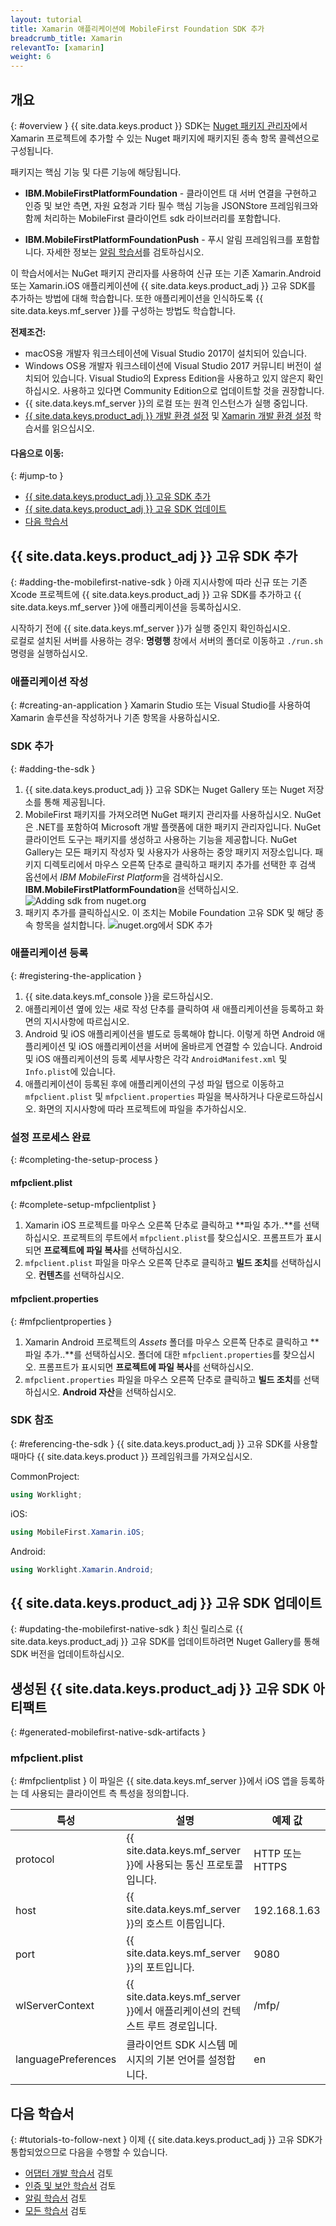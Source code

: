 ```yaml
---
layout: tutorial
title: Xamarin 애플리케이션에 MobileFirst Foundation SDK 추가
breadcrumb_title: Xamarin
relevantTo: [xamarin]
weight: 6
---
```

<!-- NLS_CHARSET=UTF-8 -->
## 개요
{: #overview }
{{ site.data.keys.product }} SDK는 [Nuget 패키지 관리자](https://www.nuget.org/packages?q=mobilefirst)에서 Xamarin 프로젝트에 추가할 수 있는 Nuget 패키지에 패키지된 종속 항목 콜렉션으로 구성됩니다.

패키지는 핵심 기능 및 다른 기능에 해당됩니다.

* **IBM.MobileFirstPlatformFoundation** - 클라이언트 대 서버 연결을 구현하고 인증 및 보안 측면, 자원 요청과 기타 필수 핵심 기능을 JSONStore 프레임워크와 함께 처리하는 MobileFirst 클라이언트 sdk 라이브러리를 포함합니다.
 
* **IBM.MobileFirstPlatformFoundationPush** - 푸시 알림 프레임워크를 포함합니다. 자세한 정보는 [알림 학습서](../../../notifications/)를 검토하십시오.

이 학습서에서는 NuGet 패키지 관리자를 사용하여 신규 또는 기존 Xamarin.Android 또는 Xamarin.iOS 애플리케이션에 {{ site.data.keys.product_adj }} 고유 SDK를 추가하는 방법에 대해 학습합니다. 또한 애플리케이션을 인식하도록 {{ site.data.keys.mf_server }}를 구성하는 방법도 학습합니다.

**전제조건:**

- macOS용 개발자 워크스테이션에 Visual Studio 2017이 설치되어 있습니다.
- Windows OS용 개발자 워크스테이션에 Visual Studio 2017 커뮤니티 버전이 설치되어 있습니다. Visual Studio의 Express Edition을 사용하고 있지 않은지 확인하십시오. 사용하고 있다면 Community Edition으로 업데이트할 것을 권장합니다.   
- {{ site.data.keys.mf_server }}의 로컬 또는 원격 인스턴스가 실행 중입니다.
- [{{ site.data.keys.product_adj }} 개발 환경 설정](../../../installation-configuration/development/) 및 [Xamarin 개발 환경 설정](../../../installation-configuration/development/xamarin/) 학습서를 읽으십시오.

#### 다음으로 이동:
{: #jump-to }
- [{{ site.data.keys.product_adj }} 고유 SDK 추가](#adding-the-mobilefirst-native-sdk)
- [{{ site.data.keys.product_adj }} 고유 SDK 업데이트](#updating-the-mobilefirst-native-sdk)
- [다음 학습서](#tutorials-to-follow-next)

## {{ site.data.keys.product_adj }} 고유 SDK 추가
{: #adding-the-mobilefirst-native-sdk }
아래 지시사항에 따라 신규 또는 기존 Xcode 프로젝트에 {{ site.data.keys.product_adj }} 고유 SDK를 추가하고 {{ site.data.keys.mf_server }}에 애플리케이션을 등록하십시오.

시작하기 전에 {{ site.data.keys.mf_server }}가 실행 중인지 확인하십시오.  
로컬로 설치된 서버를 사용하는 경우: **명령행** 창에서 서버의 폴더로 이동하고 `./run.sh` 명령을 실행하십시오.

### 애플리케이션 작성
{: #creating-an-application }
Xamarin Studio 또는 Visual Studio를 사용하여 Xamarin 솔루션을 작성하거나 기존 항목을 사용하십시오.

### SDK 추가
{: #adding-the-sdk }
1. {{ site.data.keys.product_adj }} 고유 SDK는 Nuget Gallery 또는 Nuget 저장소를 통해 제공됩니다.
2. MobileFirst 패키지를 가져오려면 NuGet 패키지 관리자를 사용하십시오.
NuGet은 .NET를 포함하여 Microsoft 개발 플랫폼에 대한 패키지 관리자입니다. NuGet 클라이언트 도구는 패키지를 생성하고 사용하는 기능을 제공합니다. NuGet Gallery는 모든 패키지 작성자 및 사용자가 사용하는 중앙 패키지 저장소입니다. 패키지 디렉토리에서 마우스 오른쪽 단추로 클릭하고 패키지 추가를 선택한 후 검색 옵션에서 *IBM MobileFirst Platform*을 검색하십시오. **IBM.MobileFirstPlatformFoundation**을 선택하십시오.
![Adding sdk from nuget.org]({{site.baseurl}}/assets/xamarin-tutorials/add-package1.png)
3. 패키지 추가를 클릭하십시오. 이 조치는 Mobile Foundation 고유 SDK 및 해당 종속 항목을 설치합니다.
![nuget.org에서 SDK 추가]({{site.baseurl}}/assets/xamarin-tutorials/add-package2.png)


### 애플리케이션 등록
{: #registering-the-application }
1. {{ site.data.keys.mf_console }}을 로드하십시오.
2. 애플리케이션 옆에 있는 새로 작성 단추를 클릭하여 새 애플리케이션을 등록하고 화면의 지시사항에 따르십시오.
3. Android 및 iOS 애플리케이션을 별도로 등록해야 합니다. 이렇게 하면 Android 애플리케이션 및 iOS 애플리케이션을 서버에 올바르게 연결할 수 있습니다. Android 및 iOS 애플리케이션의 등록 세부사항은 각각 `AndroidManifest.xml` 및 `Info.plist`에 있습니다.
3. 애플리케이션이 등록된 후에 애플리케이션의 구성 파일 탭으로 이동하고 `mfpclient.plist` 및 `mfpclient.properties` 파일을 복사하거나 다운로드하십시오. 화면의 지시사항에 따라 프로젝트에 파일을 추가하십시오.

### 설정 프로세스 완료
{: #completing-the-setup-process }
#### mfpclient.plist
{: #complete-setup-mfpclientplist }
1. Xamarin iOS 프로젝트를 마우스 오른쪽 단추로 클릭하고 **파일 추가..**를 선택하십시오. 프로젝트의 루트에서 `mfpclient.plist`를 찾으십시오. 프롬프트가 표시되면 **프로젝트에 파일 복사**를 선택하십시오.
2. `mfpclient.plist` 파일을 마우스 오른쪽 단추로 클릭하고 **빌드 조치**를 선택하십시오. **컨텐츠**를 선택하십시오.

#### mfpclient.properties
{: #mfpclientproperties }
1. Xamarin Android 프로젝트의 *Assets* 폴더를 마우스 오른쪽 단추로 클릭하고 **파일 추가..**를 선택하십시오. 폴더에 대한 `mfpclient.properties`를 찾으십시오. 프롬프트가 표시되면 **프로젝트에 파일 복사**를 선택하십시오.
2. `mfpclient.properties` 파일을 마우스 오른쪽 단추로 클릭하고 **빌드 조치**를 선택하십시오. **Android 자산**을 선택하십시오.

### SDK 참조
{: #referencing-the-sdk }
{{ site.data.keys.product_adj }} 고유 SDK를 사용할 때마다 {{ site.data.keys.product }} 프레임워크를 가져오십시오.

CommonProject:

```csharp
using Worklight;
```

iOS:

```csharp
using MobileFirst.Xamarin.iOS;
```

Android:

```csharp
using Worklight.Xamarin.Android;
```

## {{ site.data.keys.product_adj }} 고유 SDK 업데이트
{: #updating-the-mobilefirst-native-sdk }
최신 릴리스로 {{ site.data.keys.product_adj }} 고유 SDK를 업데이트하려면 Nuget Gallery를 통해 SDK 버전을 업데이트하십시오.

## 생성된 {{ site.data.keys.product_adj }} 고유 SDK 아티팩트
{: #generated-mobilefirst-native-sdk-artifacts }
### mfpclient.plist
{: #mfpclientplist }
이 파일은 {{ site.data.keys.mf_server }}에서 iOS 앱을 등록하는 데 사용되는 클라이언트 측 특성을 정의합니다.

|특성            |설명                                                         |예제 값 |
|---------------------|---------------------------------------------------------------------|----------------|
|protocol    |{{ site.data.keys.mf_server }}에 사용되는 통신 프로토콜입니다.             |HTTP 또는 HTTPS  |
|host        |{{ site.data.keys.mf_server }}의 호스트 이름입니다.                            |192.168.1.63   |
|port        |{{ site.data.keys.mf_server }}의 포트입니다.                                 |9080           |
|wlServerContext     |{{ site.data.keys.mf_server }}에서 애플리케이션의 컨텍스트 루트 경로입니다. |/mfp/          |
|languagePreferences |클라이언트 SDK 시스템 메시지의 기본 언어를 설정합니다.           |en             |

## 다음 학습서
{: #tutorials-to-follow-next }
이제 {{ site.data.keys.product_adj }} 고유 SDK가 통합되었으므로 다음을 수행할 수 있습니다.

- [어댑터 개발 학습서](../../../adapters/) 검토
- [인증 및 보안 학습서](../../../authentication-and-security/) 검토
- [알림 학습서](../../../notifications/) 검토
- [모든 학습서](../../../all-tutorials) 검토
